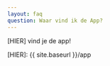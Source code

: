 ```yaml
---
layout: faq
question: Waar vind ik de App?
---
```

[HIER] vind je de app!

[HIER]: {{ site.baseurl }}/app
